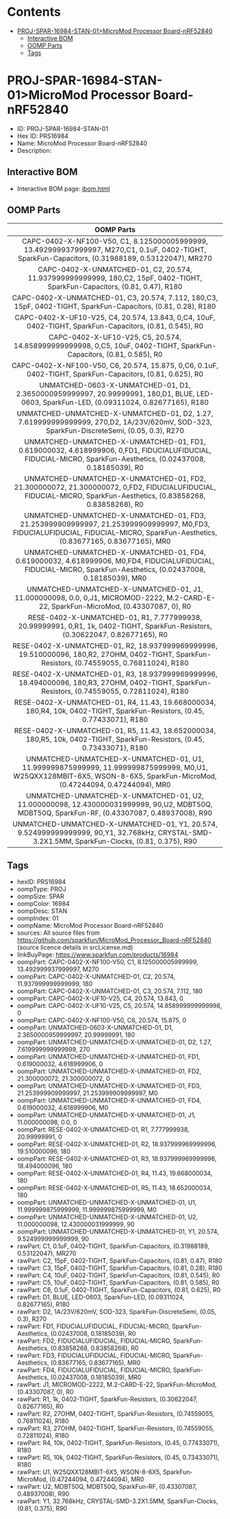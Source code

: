 



Contents
========

* [PROJ-SPAR-16984-STAN-01>MicroMod Processor Board-nRF52840](#proj-spar-16984-stan-01micromod-processor-board-nrf52840)
	* [Interactive BOM](#interactive-bom)
	* [OOMP Parts](#oomp-parts)
	* [Tags](#tags)

# PROJ-SPAR-16984-STAN-01>MicroMod Processor Board-nRF52840

- ID: PROJ-SPAR-16984-STAN-01
- Hex ID: PRS16984
- Name: MicroMod Processor Board-nRF52840
- Description: 

## Interactive BOM

- Interactive BOM page: [ibom.html](kicad/bom/ibom.html)

## OOMP Parts
  

|OOMP Parts|
| :---: |
|CAPC-0402-X-NF100-V50, C1, 8.125000005999999, 13.492999937999997, M270,C1, 0.1uF, 0402-TIGHT, SparkFun-Capacitors, (0.31988189, 0.53122047), MR270|
|CAPC-0402-X-UNMATCHED-01, C2, 20.574, 11.937999999999999, 180,C2, 15pF, 0402-TIGHT, SparkFun-Capacitors, (0.81, 0.47), R180|
|CAPC-0402-X-UNMATCHED-01, C3, 20.574, 7.112, 180,C3, 15pF, 0402-TIGHT, SparkFun-Capacitors, (0.81, 0.28), R180|
|CAPC-0402-X-UF10-V25, C4, 20.574, 13.843, 0,C4, 10uF, 0402-TIGHT, SparkFun-Capacitors, (0.81, 0.545), R0|
|CAPC-0402-X-UF10-V25, C5, 20.574, 14.858999999999998, 0,C5, 10uF, 0402-TIGHT, SparkFun-Capacitors, (0.81, 0.585), R0|
|CAPC-0402-X-NF100-V50, C6, 20.574, 15.875, 0,C6, 0.1uF, 0402-TIGHT, SparkFun-Capacitors, (0.81, 0.625), R0|
|UNMATCHED-0603-X-UNMATCHED-01, D1, 2.3650000959999997, 20.99999991, 180,D1, BLUE, LED-0603, SparkFun-LED, (0.09311024, 0.82677165), R180|
|UNMATCHED-UNMATCHED-X-UNMATCHED-01, D2, 1.27, 7.619999999999999, 270,D2, 1A/23V/620mV, SOD-323, SparkFun-DiscreteSemi, (0.05, 0.3), R270|
|UNMATCHED-UNMATCHED-X-UNMATCHED-01, FD1, 0.619000032, 4.618999906, 0,FD1, FIDUCIALUFIDUCIAL, FIDUCIAL-MICRO, SparkFun-Aesthetics, (0.02437008, 0.18185039), R0|
|UNMATCHED-UNMATCHED-X-UNMATCHED-01, FD2, 21.300000072, 21.300000072, 0,FD2, FIDUCIALUFIDUCIAL, FIDUCIAL-MICRO, SparkFun-Aesthetics, (0.83858268, 0.83858268), R0|
|UNMATCHED-UNMATCHED-X-UNMATCHED-01, FD3, 21.253999909999997, 21.253999909999997, M0,FD3, FIDUCIALUFIDUCIAL, FIDUCIAL-MICRO, SparkFun-Aesthetics, (0.83677165, 0.83677165), MR0|
|UNMATCHED-UNMATCHED-X-UNMATCHED-01, FD4, 0.619000032, 4.618999906, M0,FD4, FIDUCIALUFIDUCIAL, FIDUCIAL-MICRO, SparkFun-Aesthetics, (0.02437008, 0.18185039), MR0|
|UNMATCHED-UNMATCHED-X-UNMATCHED-01, J1, 11.000000098, 0.0, 0,J1, MICROMOD-2222, M.2-CARD-E-22, SparkFun-MicroMod, (0.43307087, 0), R0|
|RESE-0402-X-UNMATCHED-01, R1, 7.777999938, 20.99999991, 0,R1, 1k, 0402-TIGHT, SparkFun-Resistors, (0.30622047, 0.82677165), R0|
|RESE-0402-X-UNMATCHED-01, R2, 18.937999969999996, 19.510000096, 180,R2, 27OHM, 0402-TIGHT, SparkFun-Resistors, (0.74559055, 0.76811024), R180|
|RESE-0402-X-UNMATCHED-01, R3, 18.937999969999996, 18.494000096, 180,R3, 27OHM, 0402-TIGHT, SparkFun-Resistors, (0.74559055, 0.72811024), R180|
|RESE-0402-X-UNMATCHED-01, R4, 11.43, 19.668000034, 180,R4, 10k, 0402-TIGHT, SparkFun-Resistors, (0.45, 0.77433071), R180|
|RESE-0402-X-UNMATCHED-01, R5, 11.43, 18.652000034, 180,R5, 10k, 0402-TIGHT, SparkFun-Resistors, (0.45, 0.73433071), R180|
|UNMATCHED-UNMATCHED-X-UNMATCHED-01, U1, 11.999999875999999, 11.999999875999999, M0,U1, W25QXX128MBIT-6X5, WSON-8-6X5, SparkFun-MicroMod, (0.47244094, 0.47244094), MR0|
|UNMATCHED-UNMATCHED-X-UNMATCHED-01, U2, 11.000000098, 12.430000031999999, 90,U2, MDBT50Q, MDBT50Q, SparkFun-RF, (0.43307087, 0.48937008), R90|
|UNMATCHED-UNMATCHED-X-UNMATCHED-01, Y1, 20.574, 9.524999999999999, 90,Y1, 32.768kHz, CRYSTAL-SMD-3.2X1.5MM, SparkFun-Clocks, (0.81, 0.375), R90|

## Tags

- hexID: PRS16984
- oompType: PROJ
- oompSize: SPAR
- oompColor: 16984
- oompDesc: STAN
- oompIndex: 01
- oompName: MicroMod Processor Board-nRF52840
- sources: All source files from https://github.com/sparkfun/MicroMod_Processor_Board-nRF52840 (source licence details in srcLicense.md)
- linkBuyPage: https://www.sparkfun.com/products/16984
- oompPart: CAPC-0402-X-NF100-V50, C1, 8.125000005999999, 13.492999937999997, M270
- oompPart: CAPC-0402-X-UNMATCHED-01, C2, 20.574, 11.937999999999999, 180
- oompPart: CAPC-0402-X-UNMATCHED-01, C3, 20.574, 7.112, 180
- oompPart: CAPC-0402-X-UF10-V25, C4, 20.574, 13.843, 0
- oompPart: CAPC-0402-X-UF10-V25, C5, 20.574, 14.858999999999998, 0
- oompPart: CAPC-0402-X-NF100-V50, C6, 20.574, 15.875, 0
- oompPart: UNMATCHED-0603-X-UNMATCHED-01, D1, 2.3650000959999997, 20.99999991, 180
- oompPart: UNMATCHED-UNMATCHED-X-UNMATCHED-01, D2, 1.27, 7.619999999999999, 270
- oompPart: UNMATCHED-UNMATCHED-X-UNMATCHED-01, FD1, 0.619000032, 4.618999906, 0
- oompPart: UNMATCHED-UNMATCHED-X-UNMATCHED-01, FD2, 21.300000072, 21.300000072, 0
- oompPart: UNMATCHED-UNMATCHED-X-UNMATCHED-01, FD3, 21.253999909999997, 21.253999909999997, M0
- oompPart: UNMATCHED-UNMATCHED-X-UNMATCHED-01, FD4, 0.619000032, 4.618999906, M0
- oompPart: UNMATCHED-UNMATCHED-X-UNMATCHED-01, J1, 11.000000098, 0.0, 0
- oompPart: RESE-0402-X-UNMATCHED-01, R1, 7.777999938, 20.99999991, 0
- oompPart: RESE-0402-X-UNMATCHED-01, R2, 18.937999969999996, 19.510000096, 180
- oompPart: RESE-0402-X-UNMATCHED-01, R3, 18.937999969999996, 18.494000096, 180
- oompPart: RESE-0402-X-UNMATCHED-01, R4, 11.43, 19.668000034, 180
- oompPart: RESE-0402-X-UNMATCHED-01, R5, 11.43, 18.652000034, 180
- oompPart: UNMATCHED-UNMATCHED-X-UNMATCHED-01, U1, 11.999999875999999, 11.999999875999999, M0
- oompPart: UNMATCHED-UNMATCHED-X-UNMATCHED-01, U2, 11.000000098, 12.430000031999999, 90
- oompPart: UNMATCHED-UNMATCHED-X-UNMATCHED-01, Y1, 20.574, 9.524999999999999, 90
- rawPart: C1, 0.1uF, 0402-TIGHT, SparkFun-Capacitors, (0.31988189, 0.53122047), MR270
- rawPart: C2, 15pF, 0402-TIGHT, SparkFun-Capacitors, (0.81, 0.47), R180
- rawPart: C3, 15pF, 0402-TIGHT, SparkFun-Capacitors, (0.81, 0.28), R180
- rawPart: C4, 10uF, 0402-TIGHT, SparkFun-Capacitors, (0.81, 0.545), R0
- rawPart: C5, 10uF, 0402-TIGHT, SparkFun-Capacitors, (0.81, 0.585), R0
- rawPart: C6, 0.1uF, 0402-TIGHT, SparkFun-Capacitors, (0.81, 0.625), R0
- rawPart: D1, BLUE, LED-0603, SparkFun-LED, (0.09311024, 0.82677165), R180
- rawPart: D2, 1A/23V/620mV, SOD-323, SparkFun-DiscreteSemi, (0.05, 0.3), R270
- rawPart: FD1, FIDUCIALUFIDUCIAL, FIDUCIAL-MICRO, SparkFun-Aesthetics, (0.02437008, 0.18185039), R0
- rawPart: FD2, FIDUCIALUFIDUCIAL, FIDUCIAL-MICRO, SparkFun-Aesthetics, (0.83858268, 0.83858268), R0
- rawPart: FD3, FIDUCIALUFIDUCIAL, FIDUCIAL-MICRO, SparkFun-Aesthetics, (0.83677165, 0.83677165), MR0
- rawPart: FD4, FIDUCIALUFIDUCIAL, FIDUCIAL-MICRO, SparkFun-Aesthetics, (0.02437008, 0.18185039), MR0
- rawPart: J1, MICROMOD-2222, M.2-CARD-E-22, SparkFun-MicroMod, (0.43307087, 0), R0
- rawPart: R1, 1k, 0402-TIGHT, SparkFun-Resistors, (0.30622047, 0.82677165), R0
- rawPart: R2, 27OHM, 0402-TIGHT, SparkFun-Resistors, (0.74559055, 0.76811024), R180
- rawPart: R3, 27OHM, 0402-TIGHT, SparkFun-Resistors, (0.74559055, 0.72811024), R180
- rawPart: R4, 10k, 0402-TIGHT, SparkFun-Resistors, (0.45, 0.77433071), R180
- rawPart: R5, 10k, 0402-TIGHT, SparkFun-Resistors, (0.45, 0.73433071), R180
- rawPart: U1, W25QXX128MBIT-6X5, WSON-8-6X5, SparkFun-MicroMod, (0.47244094, 0.47244094), MR0
- rawPart: U2, MDBT50Q, MDBT50Q, SparkFun-RF, (0.43307087, 0.48937008), R90
- rawPart: Y1, 32.768kHz, CRYSTAL-SMD-3.2X1.5MM, SparkFun-Clocks, (0.81, 0.375), R90
